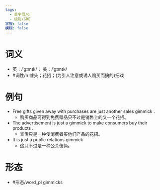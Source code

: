 ```yaml
---
tags:
  - 首字母/G
  - 级别/GRE
掌握: false
模糊: false
---
```

# 词义
- 英：/ˈɡɪmɪk/； 美：/ˈɡɪmɪk/
- #词性/n  噱头；花招；(为引人注意或诱人购买而搞的)把戏
# 例句
- Free gifts given away with purchases are just another sales gimmick .
	- 购买商品可得到免费赠品只不过是销售上的又一个花招。
- The advertisement is just a gimmick to make consumers buy their products .
	- 宣传只是一种使消费者买他们产品的花招。
- It is just a public relations gimmick
	- 这只不过是一种公关伎俩。
# 形态
- #形态/word_pl gimmicks
